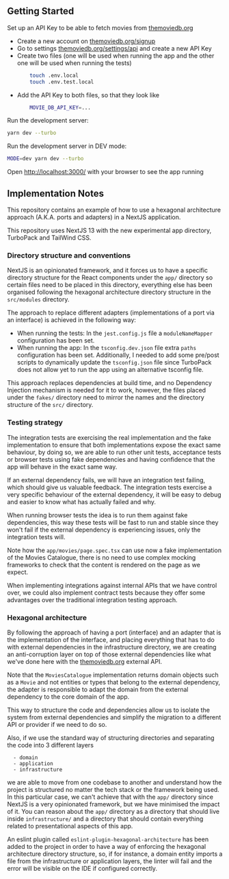 ## Getting Started

Set up an API Key to be able to fetch movies from [themoviedb.org](https://www.themoviedb.org/)

- Create a new account on [themoviedb.org/signup](https://www.themoviedb.org/signup)
- Go to settings [themoviedb.org/settings/api](https://www.themoviedb.org/settings/api) and create a new API Key
- Create two files (one will be used when running the app and the other one will be used when running the tests)
    ```bash
        touch .env.local
        touch .env.test.local
    ```
- Add the API Key to both files, so that they look like
    ```bash
        MOVIE_DB_API_KEY=...
    ```

Run the development server:

```bash
yarn dev --turbo
```

Run the development server in DEV mode:

```bash
MODE=dev yarn dev --turbo
```

Open [http://localhost:3000/](http://localhost:3000) with your browser to see the app running

## Implementation Notes

This repository contains an example of how to use a hexagonal architecture approach (A.K.A. ports and adapters) in a
NextJS application.

This repository uses NextJS 13 with the new experimental app directory, TurboPack and TailWind CSS.

### Directory structure and conventions

NextJS is an opinionated framework, and it forces us to have a specific directory structure for the React components
under the `app/` directory so certain files need to be placed in this directory, everything else has been organised
following the hexagonal architecture directory structure in the `src/modules` directory.

The approach to replace different adapters (implementations of a port via an interface) is achieved in the following
way:

- When running the tests: In the `jest.config.js` file a `moduleNameMapper` configuration has been set.
- When running the app: In the `tsconfig.dev.json` file extra `paths` configuration has been set. Additionally, I
  needed to add some pre/post scripts to dynamically update the `tsconfig.json` file since TurboPack does not
  allow yet to run the app using an alternative tsconfig file.

This approach replaces dependencies at build time, and no Dependency Injection mechanism is needed for it to work,
however, the files placed under the `fakes/` directory need to mirror the names and the directory structure of
the `src/` directory.

### Testing strategy

The integration tests are exercising the real implementation and the fake implementation to ensure that both
implementations expose the exact same behaviour, by doing so, we are able to run other unit tests, acceptance tests or
browser tests using fake dependencies and having confidence that the app will behave in the exact same way.

If an external dependency fails, we will have an integration test failing, which should give us valuable feedback. The
integration tests exercise a very specific behaviour of the external dependency, it will be easy to debug and easier to
know what has actually failed and why.

When running browser tests the idea is to run them against fake dependencies, this way these tests will be fast to run
and stable since they won't fail if the external dependency is experiencing issues, only the integration tests will.

Note how the `app/movies/page.spec.tsx` can use now a fake implementation of the Movies Catalogue, there is no need to
use complex mocking frameworks to check that the content is rendered on the page as we expect.

When implementing integrations against internal APIs that we have control over, we could also implement contract tests
because they offer some advantages over the traditional integration testing approach.

### Hexagonal architecture

By following the approach of having a port (interface) and an adapter that is the implementation of the interface, and
placing everything that has to do with external dependencies in the infrastructure directory, we are creating an
anti-corruption layer on top of those external dependencies like what we've done here with
the [themoviedb.org](https://www.themoviedb.org/) external API.

Note that the `MoviesCatalogue` implementation returns domain objects such as a `Movie` and not entities or types that
belong to the external dependency, the adapter is responsible to adapt the domain from the external dependency to the
core domain of the app.

This way to structure the code and dependencies allow us to isolate the system from external dependencies and simplify
the migration to a different API or provider if we need to do so.

Also, if we use the standard way of structuring directories and separating the code into 3 different layers

```
  - domain
  - application
  - infrastructure
```

we are able to move from one codebase to another and understand how the project is structured no matter the tech stack
or the framework being used. In this particular case, we can't achieve that with the `app/` directory since NextJS is a
very opinionated framework, but we have minimised the impact of it. You can reason about the `app/` directory as a
directory that should live inside `infrastructure/` and a directory that should contain everything related to
presentational aspects of this app.

An eslint plugin called `eslint-plugin-hexagonal-architecture` has been added to the project in order to have a way of
enforcing the hexagonal architecture directory structure, so, if for instance, a domain entity imports a file from the
infrastructure or application layers, the linter will fail and the error will be visible on the IDE if configured
correctly.